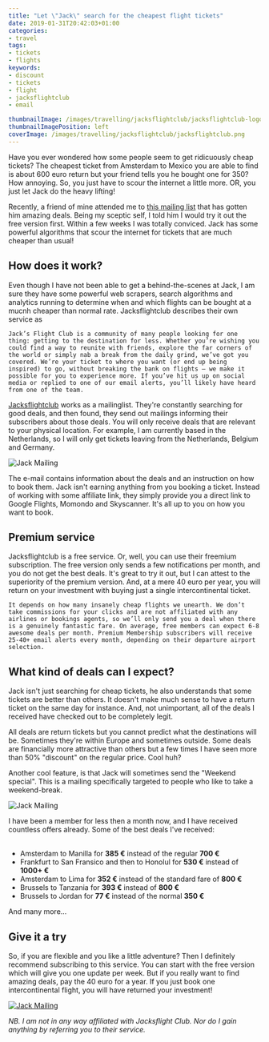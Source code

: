 ```yaml
---
title: "Let \"Jack\" search for the cheapest flight tickets"
date: 2019-01-31T20:42:03+01:00
categories:
- travel
tags:
- tickets
- flights
keywords:
- discount
- tickets
- flight
- jacksflightclub
- email

thumbnailImage: /images/travelling/jacksflightclub/jacksflightclub-logo.png
thumbnailImagePosition: left
coverImage: /images/travelling/jacksflightclub/jacksflightclub.png
---
```


Have you ever wondered how some people seem to get ridicuously cheap tickets? The cheapest ticket from Amsterdam to Mexico you are able to find is about 600 euro return but your friend tells you he bought one for 350? How annoying. So, you just have to scour the internet a little more. OR, you just let Jack do the heavy lifting!

<!--more-->

Recently, a friend of mine attended me to [this mailing list](https://jacksflightclub.com) that has gotten him amazing deals. Being my sceptic self, I told him I would try it out the free version first. Within a few weeks I was totally conviced. Jack has some powerful algorithms that scour the internet for tickets that are much cheaper than usual!

## How does it work?

Even though I have not been able to get a behind-the-scenes at Jack, I am sure they have some powerful web scrapers, search algorithms and analytics running to determine when and which flights can be bought at a mucnh cheaper than normal rate. Jacksflightclub describes their own service as

```
Jack’s Flight Club is a community of many people looking for one thing: getting to the destination for less. Whether you’re wishing you could find a way to reunite with friends, explore the far corners of the world or simply nab a break from the daily grind, we’ve got you covered. We’re your ticket to where you want (or end up being inspired) to go, without breaking the bank on flights – we make it possible for you to experience more. If you’ve hit us up on social media or replied to one of our email alerts, you’ll likely have heard from one of the team.
```

[Jacksflightclub](https://jacksflightclub.com) works as a mailinglist. They're constantly searching for good deals, and then found, they send out mailings informing their subscribers about those deals. You will only receive deals that are relevant to your physical location. For example, I am currently based in the Netherlands, so I will only get tickets leaving from the Netherlands, Belgium and Germany. 

![Jack Mailing](/images/travelling/jacksflightclub/jack-mailing.png) 

The e-mail contains information about the deals and an instruction on how to book them. Jack isn't earning anything from you booking a ticket. Instead of working with some affiliate link, they simply provide you a direct link to Google Flights, Momondo and Skyscanner. It's all up to you on how you want to book. 

## Premium service

Jacksflightclub is a free service. Or, well, you can use their freemium subscription. The free version only sends a few notifications per month, and you do not get the best deals. It's great to try it out, but I can attest to the superiority of the premium version. And, at a mere 40 euro per year, you will return on your investment with buying just a single intercontinental ticket. 

```
It depends on how many insanely cheap flights we unearth. We don’t take commissions for your clicks and are not affiliated with any airlines or bookings agents, so we’ll only send you a deal when there is a genuinely fantastic fare. On average, free members can expect 6-8 awesome deals per month. Premium Membership subscribers will receive 25-40+ email alerts every month, depending on their departure airport selection.
```


## What kind of deals can I expect? 

Jack isn't just searching for cheap tickets, he also understands that some tickets are better than others. It doesn't make much sense to have a return ticket on the same day for instance. And, not unimportant, all of the deals I received have checked out to be completely legit. 

All deals are return tickets but you cannot predict what the destinations will be. Sometimes they're within Europe and sometimes outside. Some deals are financially more attractive than others but a few times I have seen more than 50% "discount" on the regular price. Cool huh? 

Another cool feature, is that Jack will sometimes send the "Weekend special". This is a mailing specifically targeted to people who like to take a weekend-break. 

![Jack Mailing](/images/travelling/jacksflightclub/weekend-trip.png) 

I have been a member for less then a month now, and I have received countless offers already. Some of the best deals I've received: <br /><br />

- Amsterdam to Manilla for __385 &euro;__ instead of the regular __700 &euro;__
- Frankfurt to San Fransico and then to Honolul for __530 &euro;__ instead of __1000+ &euro;__
- Amsterdam to Lima for __352 &euro;__ instead of the standard fare of __800 &euro;__
- Brussels to Tanzania for __393 &euro;__ instead of __800 &euro;__
- Brussels to Jordan for __77 &euro;__ instead of the normal __350 &euro;__

And many more...

## Give it a try

So, if you are flexible and you like a little adventure? Then I definitely recommend subscribing to this service. You can start with the free version which will give you one update per week. But if you really want to find amazing deals, pay the 40 euro for a year. If you just book one intercontinental flight, you will have returned your investment!


[![Jack Mailing](/images/travelling/jacksflightclub/jacksflightclub-logo.png)](https://jacksflightclub.com)

_NB. I am not in any way affiliated with Jacksflight Club. Nor do I gain anything by referring you to their service._